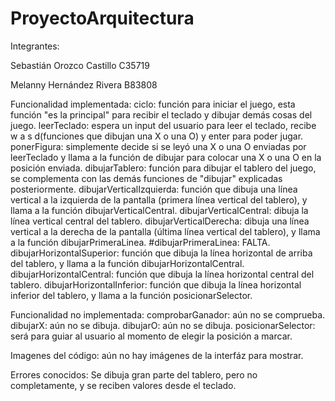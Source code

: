# ProyectoArquitectura
Integrantes: 

Sebastián Orozco Castillo C35719

Melanny Hernández Rivera B83808


Funcionalidad implementada:
    ciclo: función para iniciar el juego, esta función "es la principal" para recibir el teclado y dibujar demás cosas del juego.
    leerTeclado: espera un input del usuario para leer el teclado, recibe w a s d(funciones que dibujan una X o una O) y enter para poder jugar.
    ponerFigura: simplemente decide si se leyó una X o una O enviadas por leerTeclado y llama a la función de dibujar para colocar una X o una O en la posición enviada.
    dibujarTablero: función para dibujar el tablero del juego, se complementa con las demás funciones de "dibujar" explicadas posteriormente.
    dibujarVerticalIzquierda: función que dibuja una línea vertical a la izquierda de la pantalla (primera línea vertical del tablero), y llama a la función dibujarVerticalCentral.
    dibujarVerticalCentral: dibuja la línea vertical central del tablero.
    dibujarVerticalDerecha: dibuja una línea vertical a la derecha de la pantalla (última línea vertical del tablero), y llama a la función dibujarPrimeraLinea.
    #dibujarPrimeraLinea: FALTA.
    dibujarHorizontalSuperior: función que dibuja la línea horizontal de arriba del tablero, y llama a la función dibujarHorizontalCentral.
    dibujarHorizontalCentral: función que dibuja la línea horizontal central del tablero.
    dibujarHorizontalInferior: función que dibuja la línea horizontal inferior del tablero, y llama a la función posicionarSelector.

Funcionalidad no implementada:
    comprobarGanador: aún no se comprueba.
    dibujarX: aún no se dibuja.
    dibujarO: aún no se dibuja.
    posicionarSelector: será para guiar al usuario al momento de elegir la posición a marcar.


Imagenes del código:
    aún no hay imágenes de la interfáz para mostrar.

Errores conocidos: 
    Se dibuja gran parte del tablero, pero no completamente, y se reciben valores desde el teclado.
